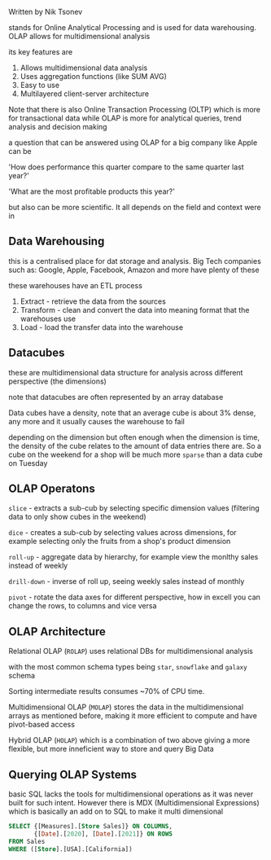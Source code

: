 Written by Nik Tsonev

stands for Online Analytical Processing and is used for data warehousing. OLAP allows for multidimensional analysis 

its key features are
1. Allows multidimensional data analysis 
2. Uses aggregation functions (like SUM AVG)
3. Easy to use 
4. Multilayered client-server architecture

Note that there is also Online Transaction Processing (OLTP) which is more for transactional data while OLAP is more for analytical queries, trend analysis and decision making

a  question that can be answered using OLAP for a big company like Apple can be 

'How does performance this quarter compare to the same quarter last year?'

'What are the most profitable products this year?'

but also can be more scientific. It all depends on the field and context were in
## Data Warehousing

this is a centralised place for dat storage and analysis. Big Tech companies such as: Google, Apple, Facebook, Amazon and more have plenty of these

these warehouses have an ETL process
1. Extract - retrieve the data from the sources
2. Transform - clean and convert the data into meaning format that the warehouses use
3. Load - load the transfer data into the warehouse

## Datacubes

these are multidimensional data structure for analysis across different perspective (the dimensions)

note that datacubes are often represented by an array database 

Data cubes have a density, note that an average cube is about 3% dense, any more and it usually causes the warehouse to fail 

depending on the dimension but often enough when the dimension is time, the density of the cube relates to the amount of data entries there are. So a cube on the weekend for a shop will be much more `sparse` than a data cube on Tuesday

## OLAP Operatons

`slice` - extracts a sub-cub by selecting specific dimension values (filtering data to only show cubes in the weekend)

`dice` - creates a sub-cub by selecting values across dimensions, for example selecting only the fruits from a shop's product dimension

`roll-up` - aggregate data by hierarchy, for example view the monlthy sales instead of weekly 

`drill-down` - inverse of roll up,  seeing weekly sales instead of monthly

`pivot` - rotate the data axes for different perspective, how in excell you can change the rows, to columns and vice versa 

## OLAP Architecture

Relational OLAP (`ROLAP`) uses relational DBs for multidimensional analysis

with the most common schema types being `star`, `snowflake` and `galaxy` schema

Sorting intermediate results consumes ~70% of CPU time.

Multidimensional OLAP (`MOLAP`) stores the data in the multidimensional arrays as mentioned before, making it more efficient to compute and have pivot-based access


Hybrid OLAP (`HOLAP`) which is a combination of two above giving a more flexible, but more inneficient way to store and query Big Data

## Querying OLAP Systems

basic SQL lacks the tools for multidimensional operations as it was never built for such intent. However there is MDX (Multidimensional Expressions) which is basically an add on to SQL to make it multi dimensional

```SQL
SELECT {[Measures].[Store Sales]} ON COLUMNS,
       {[Date].[2020], [Date].[2021]} ON ROWS
FROM Sales
WHERE ([Store].[USA].[California])
```


